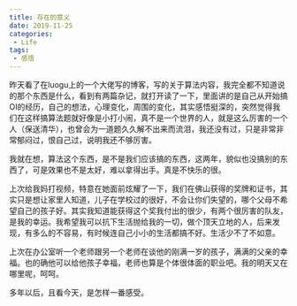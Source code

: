```yaml
---
title: 存在的意义
date: 2019-11-25
categories:
 - Life
tags:
 - 感悟
---
```

昨天看了在luogu上的一个大佬写的博客，写的关于算法内容，我完全都不知道说的那个东西是什么，看到有两篇杂记，就打开读了一下，里面讲的是自己从开始搞OI的经历，自己的想法，心理变化，周围的变化，其实感悟挺深的，突然觉得我们在这样搞算法题就好像是小打小闹，真不是一个世界的人，就是这么厉害的一个人（保送清华），也曾会为一道题久久解不出来而流泪，我还没有过，只是非常非常郁闷过，恨自己过，说明我还不够厉害。

我就在想，算法这个东西，是不是我们应该搞的东西，这两年，貌似也没搞别的东西了，可是效果也不是太好，难以拿得出手。真是不快乐的很。

上次给我妈打视频，特意在她面前炫耀了一下，我们在佛山获得的奖牌和证书，其实只是想让家里人知道，儿子在学校过的很好，不会让你们失望的，哪个父母不希望自己的孩子好。其实我知道能获得这个奖我付出的很少，有两个很厉害的队友，是我的幸运。我希望我可以抗下生活抛给我的一切，做个顶天立地的人，后来发现，有多么的不容易，有时候连自己小小的生活都搞不好。生活少不了不如意。

上次在办公室听一个老师跟另一个老师在谈他的刚满一岁的孩子，满满的父亲的幸福。也的确他可以给他孩子幸福，老师也算是个体很体面的职业吧。我的明天又在哪里呢，呵呵。

多年以后，且看今天，是怎样一番感受。